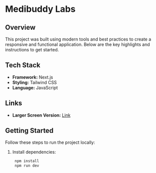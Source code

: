 # Medibuddy Labs

## Overview

This project was built using modern tools and best practices to create a responsive and functional application. Below are the key highlights and instructions to get started.

## Tech Stack

- **Framework:** Next.js
- **Styling:** Tailwind CSS
- **Language:** JavaScript

## Links

- **Larger Screen Version:** [Link](https://drive.google.com/file/d/1XenlIHT-wxy6SO67I7eIH9zQ1AZ-UxdU/view?usp=sharing)

## Getting Started

Follow these steps to run the project locally:

1. Install dependencies:
   ```bash
    npm install
    npm run dev
   ```
